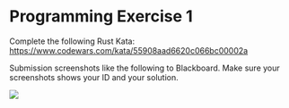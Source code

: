 # Programming Exercise 1

Complete the following Rust Kata:
https://www.codewars.com/kata/55908aad6620c066bc00002a

Submission screenshots like the following to Blackboard. Make sure your screenshots shows your ID and your solution.

![](https://i.imgur.com/ZSilFt9.png)
